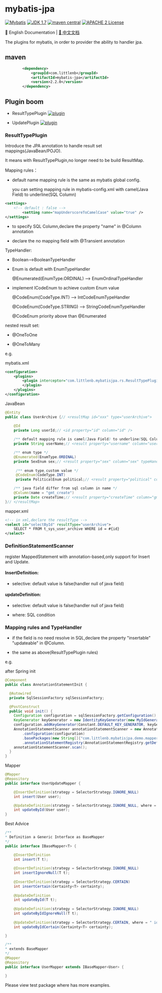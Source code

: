 # mybatis-jpa

[![Mybatis](https://img.shields.io/badge/mybatis-3.4.x-brightgreen.svg)](https://maven-badges.herokuapp.com/maven-central/org.mybatis/mybatis)
[![JDK 1.7](https://img.shields.io/badge/JDK-1.7-green.svg)]()
[![maven central](https://img.shields.io/badge/version-2.2.0-brightgreen.svg)](http://search.maven.org/#artifactdetails%7Ccom.github.cnsvili%7Cmybatis-jpa%7C2.1.3%7C)
[![APACHE 2 License](https://img.shields.io/badge/license-Apache2-blue.svg?style=flat)](LICENSE)

:book: English Documentation | [:book: 中文文档](README.md)

The plugins for mybatis, in order to provider the ability to handler jpa.

## maven

```xml
        <dependency>
            <groupId>com.littlenb</groupId>
            <artifactId>mybatis-jpa</artifactId>
            <version>2.2.0</version>
        </dependency>
```

## Plugin boom

+ ResultTypePlugin [![plugin](https://img.shields.io/badge/plugin-resolved-green.svg)]()

+ UpdatePlugin [![plugin](https://img.shields.io/badge/plugin-resolved-green.svg)]()

### ResultTypePlugin

Introduce the JPA annotation to handle result set mappings(JavaBean/POJO).

It means with ResultTypePlugin,no longer need to be build ResultMap.

Mapping rules：

+ default name mapping rule is the same as mybatis global config.

  you can setting mapping rule in mybatis-config.xml with camel(Java Field) to underline(SQL Column)

```xml
<settings>
    <!-- default : false -->
		<setting name="mapUnderscoreToCamelCase" value="true" />
</settings>
```

+ to specify SQL Column,declare the property "name" in @Column annotation

+ declare the no mapping field with @Transient annotation

TypeHandler:

+ Boolean-->BooleanTypeHandler

+ Enum is default with EnumTypeHandler

  @Enumerated(EnumType.ORDINAL) --> EnumOrdinalTypeHandler

+ implement ICodeEnum to achieve custom Enum value

  @CodeEnum(CodeType.INT) --> IntCodeEnumTypeHandler
  
  @CodeEnum(CodeType.STRING) --> StringCodeEnumTypeHandler
  
  @CodeEnum priority above than @Enumerated

nested result set:

+ @OneToOne

+ @OneToMany

e.g.

mybatis.xml

```xml
<configuration>
    <plugins>
		<plugin interceptor="com.littlenb.mybatisjpa.rs.ResultTypePlugin">
		</plugin>
	</plugins>
</configuration>
```

JavaBean

```JAVA
@Entity
public class UserArchive {// <resultMap id="xxx" type="userArchive">

    @Id
    private Long userId;// <id property="id" column="id" />
                           
    /** default mapping rule is camel(Java Field) to underline(SQL Column) */
    private String userName;// <result property="username" column="user_name"/>

    /** enum type */
    @Enumerated(EnumType.ORDINAL)
    private SexEnum sex;// <result property="sex" column="sex" typeHandler=EnumOrdinalTypeHandler/>
    
     /** enum type,custom value */
     @CodeEnum(CodeType.INT)
     private PoliticalEnum political;// <result property="political" column="political" typeHandler=IntCodeEnumTypeHandler/>

    /** java field differ from sql column in name */
    @Column(name = "gmt_create")
    private Date createTime;// <result property="createTime" column="gmt_create"/>
}// </resultMap>
```

mapper.xml

```xml
<!-- in xml,declare the resultType -->
<select id="selectById" resultType="userArchive">
	SELECT * FROM t_sys_user_archive WHERE id = #{id}
</select>
```

### DefinitionStatementScanner

register MappedStatement with annotation-based,only support for Insert and Update.

#### InsertDefinition:

+ selective: default value is false(handler null of java field)

#### updateDefinition:

+ selective: default value is false(handler null of java field)

+ where: SQL condition

### Mapping rules and TypeHandler 

+ if the field is no need resolve in SQL,declare the property "insertable" "updateable" in @Column.

+ the same as above(ResultTypePlugin rules)

e.g.

after Spring init

```java
@Component
public class AnnotationStatementInit {

  @Autowired
  private SqlSessionFactory sqlSessionFactory;

  @PostConstruct
  public void init() {
    Configuration configuration = sqlSessionFactory.getConfiguration();
    KeyGenerator keyGenerator = new IdentityKeyGenerator(new MyIdGenerator());
    configuration.addKeyGenerator(Constant.DEFAULT_KEY_GENERATOR, keyGenerator);
    AnnotationStatementScanner annotationStatementScanner = new AnnotationStatementScanner.Builder()
        .configuration(configuration)
        .basePackages(new String[]{"com.littlenb.mybatisjpa.demo.mapper"})
        .annotationStatementRegistry(AnnotationStatementRegistry.getDefaultRegistry()).build();
    annotationStatementScanner.scan();
  }
}
```

Mapper

```Java
@Mapper
@Repository
public interface UserUpdateMapper {

    @InsertDefinition(strategy = SelectorStrategy.IGNORE_NULL)
    int insert(User user);

    @UpdateDefinition(strategy = SelectorStrategy.IGNORE_NULL, where = " id = #{id}")
    int updateById(User user);
}
```

Best Advice

```java
/**
* Definition a Generic Interface as BaseMapper 
*/
public interface IBaseMapper<T> {

    @InsertDefinition
    int insert(T t);
  
    @InsertDefinition(strategy = SelectorStrategy.IGNORE_NULL)
    int insertIgnoreNull(T t);
  
    @InsertDefinition(strategy = SelectorStrategy.CERTAIN)
    int insertCertain(Certainty<T> certainty);
  
    @UpdateDefinition
    int updateById(T t);
  
    @UpdateDefinition(strategy = SelectorStrategy.IGNORE_NULL)
    int updateByIdIgnoreNull(T t);
  
    @UpdateDefinition(strategy = SelectorStrategy.CERTAIN, where = " id = #{entity.id}")
    int updateByIdCertain(Certainty<T> certainty);

}

/**
* extends BaseMapper
*/
@Mapper
@Repository
public interface UserMapper extends IBaseMapper<User> {

}
```

Please view test package where has more examples.
